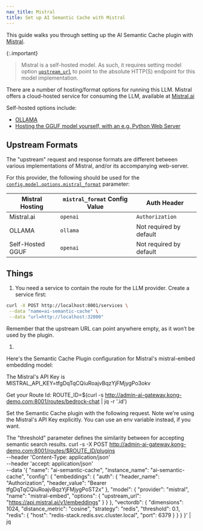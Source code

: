 ```yaml
---
nav_title: Mistral
title: Set up AI Semantic Cache with Mistral
---
```


This guide walks you through setting up the AI Semantic Cache plugin with [Mistral](https://mistral.ai/).

{:.important}
> Mistral is a self-hosted model. As such, it requires setting model option 
> [`upstream_url`](/hub/kong-inc/ai-proxy/configuration/#config-model-options-upstream_url) to point to the absolute
> HTTP(S) endpoint for this model implementation.

There are a number of hosting/format options for running this LLM. Mistral offers a cloud-hosted service for consuming
the LLM, available at [Mistral.ai](https://mistral.ai/)

Self-hosted options include:
* [OLLAMA](https://ollama.com/)
* [Hosting the GGUF model yourself, with an e.g. Python Web Server](https://huggingface.co/mistralai/Mixtral-8x7B-v0.1)

## Upstream Formats

The "upstream" request and response formats are different between various implementations of Mistral, and/or its accompanying web-server.

For this provider, the following should be used for the [`config.model.options.mistral_format`](/hub/kong-inc/ai-proxy/configuration/#config-model-options-mistral_format) parameter:

| Mistral Hosting  | `mistral_format` Config Value | Auth Header             |
|------------------|-------------------------------|-------------------------|
| Mistral.ai       | `openai`                      | `Authorization`         |
| OLLAMA           | `ollama`                      | Not required by default |
| Self-Hosted GGUF | `openai`                      | Not required by default |


## Things

1. You need a service to contain the route for the LLM provider. Create a service first:
```sh
curl -X POST http://localhost:8001/services \
 --data "name=ai-semantic-cache" \
 --data "url=http://localhost:32000"
```
  Remember that the upstream URL can point anywhere empty, as it won’t be used by the plugin.

1. 



Here's the Semantic Cache Plugin configuration for Mistral's mistral-embed embedding model:

The Mistral's API Key is
MISTRAL_API_KEY=tfgDqTqCQiuRoajvBqzYjFMjygPo3okv

Get your Route Id:
ROUTE_ID=$(curl -s  http://admin-ai-gateway.kong-demo.com:8001/routes/bedrock-chat | jq -r '.id')


Set the Semantic Cache plugin with the following request. Note we're using the Mistral's API Key explicitly. You can use an env variable instead, if you want.

The "threshold" parameter defines the similarity between for accepting semantic search results.
curl -s -X POST http://admin-ai-gateway.kong-demo.com:8001/routes/$ROUTE_ID/plugins \
  --header 'Content-Type: application/json' \
  --header 'accept: application/json' \
  --data '{
 "name": "ai-semantic-cache",
 "instance_name": "ai-semantic-cache",
 "config": {
   "embeddings": {
     "auth": {
       "header_name": "Authorization",
       "header_value": "Bearer tfgDqTqCQiuRoajvBqzYjFMjygPoST2x"
     },
     "model": {
       "provider": "mistral",
       "name": "mistral-embed",
       "options": {
         "upstream_url": "https://api.mistral.ai/v1/embeddings"
       }
     }
   },
   "vectordb": {
     "dimensions": 1024,
     "distance_metric": "cosine",
     "strategy": "redis",
     "threshold": 0.1,
     "redis": {
       "host": "redis-stack.redis.svc.cluster.local",
       "port": 6379
     }
   }
 }
}' | jq

